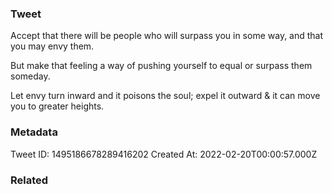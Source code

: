 ### Tweet
Accept that there will be people who will surpass you in some way, and that you may envy them.

But make that feeling a way of pushing yourself to equal or surpass them someday.

Let envy turn inward and it poisons the soul; expel it outward &amp; it can move you to greater heights.

### Metadata
Tweet ID: 1495186678289416202
Created At: 2022-02-20T00:00:57.000Z

### Related

